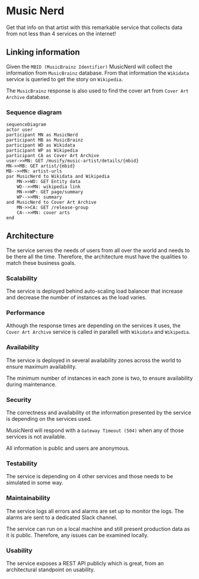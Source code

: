 # Music Nerd

Get that info on that artist with this remarkable service that collects data from not less than 4 services on the internet!

## Linking information

Given the `MBID (MusicBrainz Identifier)` MusicNerd will collect the information from `MusicBrainz` database. From that information the `Wikidata` service is queried to get the story on `Wikipedia`.

The `MusicBrainz` response is also used to find the cover art from `Cover Art Archive` database.

### Sequence diagram

```mermaid
sequenceDiagram
actor user
participant MN as MusicNerd
participant MB as MusicBrainz
participant WD as Wikidata
participant WP as Wikipedia
participant CA as Cover Art Archive
user->>MN: GET /musify/music-artist/details/{mbid} 
MN->>MB: GET artist/{mbid}
MB-->>MN: artist-urls
par MusicNerd to Wikidata and Wikipedia
    MN->>WD: GET Entity data
    WD-->>MN: wikipedia link
    MN->>WP: GET page/summary
    WP-->>MN: summary
and MusicNerd to Cover Art Archive
    MN->>CA: GET /release-group
    CA-->>MN: cover arts
end
```

## Architecture

The service serves the needs of users from all over the world and needs to be there all the time. Therefore, the architecture must have the qualities to match these business goals.

### Scalability
The service is deployed behind auto-scaling load balancer that increase and decrease the number of instances as the load varies.

### Performance
Although the response times are depending on the services it uses, the `Cover Art Archive` service is called in parallell with `Wikidata` and `Wikipedia`. 

### Availability
The service is deployed in several availability zones across the world to ensure maximum availability.

The minimum number of instances in each zone is two, to ensure availability during maintenance.

### Security
The correctness and availability ot the information presented by the service is depending on the services used. 

MusicNerd will respond with a `Gateway Timeout (504)` when any of those services is not available.

All information is public and users are anonymous.

### Testability
The service is depending on 4 other services and those needs to be simulated in some way. 

### Maintainability
The service logs all errors and alarms are set up to monitor the logs. The alarms are sent to a dedicated Slack channel.

The service can run on a local machine and still present production data as it is public. Therefore, any issues can be examined locally.

### Usability
The service exposes a REST API publicly which is great, from an architectural standpoint on usability.

